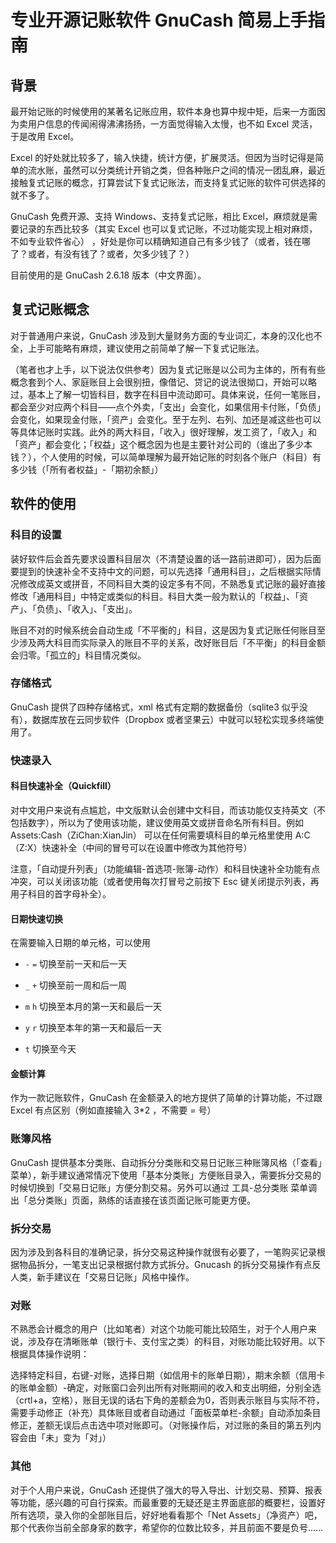 # 专业开源记账软件 GnuCash 简易上手指南

## 背景

最开始记账的时候使用的某著名记账应用，软件本身也算中规中矩，后来一方面因为卖用户信息的传闻闹得沸沸扬扬，一方面觉得输入太慢，也不如 Excel 灵活，于是改用 Excel。

Excel 的好处就比较多了，输入快捷，统计方便，扩展灵活。但因为当时记得是简单的流水账，虽然可以分类统计开销之类，但各种账户之间的情况一团乱麻，最近接触复式记账的概念，打算尝试下复式记账法，而支持复式记账的软件可供选择的就不多了。

GnuCash 免费开源、支持 Windows、支持复式记账，相比 Excel，麻烦就是需要记录的东西比较多（其实 Excel 也可以复式记账，不过功能实现上相对麻烦，不如专业软件省心） ，好处是你可以精确知道自己有多少钱了（或者，钱在哪了？或者，有没有钱了？或者，欠多少钱了？）

目前使用的是 GnuCash 2.6.18 版本（中文界面）。

## 复式记账概念

对于普通用户来说，GnuCash 涉及到大量财务方面的专业词汇，本身的汉化也不全，上手可能略有麻烦，建议使用之前简单了解一下复式记账法。

（笔者也才上手，以下说法仅供参考）因为复式记账是以公司为主体的，所有有些概念套到个人、家庭账目上会很别扭，像借记、贷记的说法很拗口，开始可以略过，基本上了解一切皆科目，数字在科目中流动即可。具体来说，任何一笔账目，都会至少对应两个科目——点个外卖，「支出」会变化，如果信用卡付账，「负债」会变化，如果现金付账，「资产」会变化。至于左列、右列、加还是减这些也可以等具体记账时实践。此外的两大科目，「收入」很好理解，发工资了，「收入」和「资产」都会变化；「权益」这个概念因为也是主要针对公司的（谁出了多少本钱？），个人使用的时候，可以简单理解为最开始记账的时刻各个账户（科目）有多少钱（「所有者权益」-「期初余额」）

## 软件的使用

### 科目的设置

装好软件后会首先要求设置科目层次（不清楚设置的话一路前进即可），因为后面要提到的快速补全不支持中文的问题，可以先选择「通用科目」，之后根据实际情况修改成英文或拼音，不同科目大类的设定多有不同，不熟悉复式记账的最好直接修改「通用科目」中特定或类似的科目。科目大类一般为默认的「权益」、「资产」、「负债」、「收入」、「支出」。

账目不对的时候系统会自动生成「不平衡的」科目，这是因为复式记账任何账目至少涉及两大科目而实际录入的账目不平的关系，改好账目后「不平衡」的科目金额会归零。「孤立的」科目情况类似。

### 存储格式

GnuCash 提供了四种存储格式，xml 格式有定期的数据备份（sqlite3 似乎没有），数据库放在云同步软件（Dropbox 或者坚果云）中就可以轻松实现多终端使用了。

### 快速录入

#### 科目快速补全（Quickfill）

对中文用户来说有点尴尬，中文版默认会创建中文科目，而该功能仅支持英文（不包括数字），所以为了使用该功能，建议使用英文或拼音命名所有科目。例如 Assets:Cash（ZiChan:XianJin） 可以在任何需要填科目的单元格里使用 A:C （Z:X）快速补全（中间的冒号可以在设置中修改为其他符号）

注意，「自动提升列表」（功能编辑-首选项-账簿-动作）和科目快速补全功能有点冲突，可以关闭该功能（或者使用每次打冒号之前按下 Esc 键关闭提示列表，再用子科目的首字母补全）。

#### 日期快速切换

在需要输入日期的单元格，可以使用

- ```-``` ```=``` 切换至前一天和后一天
- `_` `+` 切换至前一周和后一周


- `m` `h` 切换至本月的第一天和最后一天
- `y` `r` 切换至本年的第一天和最后一天


- `t` 切换至今天

#### 金额计算

作为一款记账软件，GnuCash 在金额录入的地方提供了简单的计算功能，不过跟 Excel 有点区别（例如直接输入 3\*2 ，不需要 = 号）

### 账簿风格

GnuCash 提供基本分类账、自动拆分分类账和交易日记账三种账簿风格（「查看」菜单），新手建议通常情况下使用「基本分类账」方便账目录入，需要拆分交易的时候切换到「交易日记账」方便分割交易。另外可以通过 工具-总分类账 菜单调出「总分类账」页面，熟练的话直接在该页面记账可能更方便。

### 拆分交易

因为涉及到各科目的准确记录，拆分交易这种操作就很有必要了，一笔购买记录根据物品拆分，一笔支出记录根据付款方式拆分。Gnucash 的拆分交易操作有点反人类，新手建议在「交易日记账」风格中操作。

### 对账

不熟悉会计概念的用户（比如笔者）对这个功能可能比较陌生，对于个人用户来说，涉及存在清晰账单（银行卡、支付宝之类）的科目，对账功能比较好用。以下根据具体操作说明：

选择特定科目，右键-对账，选择日期（如信用卡的账单日期），期末余额（信用卡的账单金额）-确定，对账窗口会列出所有对账期间的收入和支出明细，分别全选（crtl+a，空格），账目无误的话右下角的差额会为0，否则表示账目与实际不符，需要手动修正（补充）具体账目或者自动通过「面板菜单栏-余额」自动添加条目修正，差额无误后点击选中项对账即可。（对账操作后，对过账的条目的第五列内容会由「未」变为「对」）

### 其他

对于个人用户来说，GnuCash 还提供了强大的导入导出、计划交易、预算、报表等功能，感兴趣的可自行探索。而最重要的无疑还是主界面底部的概要栏，设置好所有选项，录入你的全部账目后，好好地看看那个「Net Assets」（净资产）吧，那个代表你当前全部身家的数字，希望你的位数比较多，并且前面不要是负号……